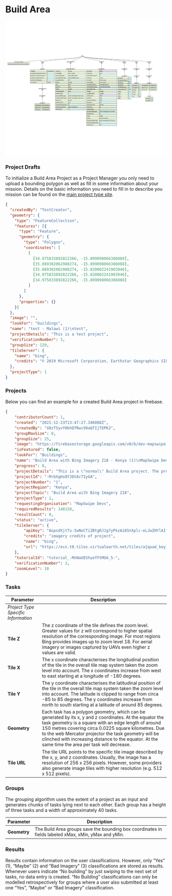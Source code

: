 # Build Area

![Build Area](_static/img/data_structure-firebase-1.svg)

### Project Drafts

To initialize a Build Area Project as a Project Manager you only need to upload a bounding polygon as well as fill in some information about your mission.
Details on the basic information you need to fill in to describe you mission can be found on the [main project type site](project_type.html).

```json
{
  "createdBy": "TestCreator",
  "geometry": {
    "type": "FeatureCollection",
    "features": [{
      "type": "Feature",
      "geometry": {
        "type": "Polygon",
        "coordinates": [
          [
            [34.975833892822266, -15.899098066386088],
            [35.089302062988274, -15.899098066386088],
            [35.089302062988274, -15.820002241903946],
            [34.975833892822266, -15.820002241903946],
            [34.975833892822266, -15.899098066386088]
          ]
        ]
      },
      "properties": {}
    }]
  },
  "image": "",
  "lookFor": "buildings",
  "name": "test - Malawi (1)\ntest",
  "projectDetails": "This is a test project",
  "verificationNumber": 3,
  "groupSize": 120,
  "tileServer": {
    "name": "bing",
    "credits": "© 2019 Microsoft Corporation, Earthstar Geographics SIO"
  },
  "projectType": 1
}
```

### Projects
Below you can find an example for a created Build Area project in firebase.

```json
{
	"contributorCount": 1,
	"created": "2021-12-23T13:47:27.346088Z",
	"createdBy": "X0zTSyvY0khDfRwc99aQfIjTEPK2",
	"groupMaxSize": 0,
	"groupSize": 25,
	"image": "https://firebasestorage.googleapis.com/v0/b/dev-mapswipe.appspot.com/o/projectImages%2Fbuildarea.png?alt=media&token=07505c0e-0f80-454c-b446-9b82a73d9d3e",
	"isFeatured": false,
	"lookFor": "Buildings",
	"name": "Build Area with Bing Imagery Z18 - Kenya (1)\nMapSwipe Devs",
	"progress": 0,
	"projectDetails": "This is a \"normal\" Build Area project. The project uses Bing Imagery at zoom level 18",
	"projectId": "-MrbXgHx8YJDt6cTIyGA",
	"projectNumber": "1",
	"projectRegion": "Kenya",
	"projectTopic": "Build Area with Bing Imagery Z18",
	"projectType": 1,
	"requestingOrganisation": "MapSwipe Devs",
	"requiredResults": 148158,
	"resultCount": 0,
	"status": "active",
	"tileServer": {
		"apiKey": "AopsdXjtTu-IwNoCTiZBtgRJ1g7yPkzAi65nXplc-eLJwZHYlAIf2yuSY_Kjg3Wn",
		"credits": "imagery credits of project",
		"name": "bing",
		"url": "https://ecn.t0.tiles.virtualearth.net/tiles/a{quad_key}.jpeg?g=1&token={key}"
	},
	"tutorialId": "tutorial_-MnNaUEShyefFtMG6_5-",
	"verificationNumber": 3,
	"zoomLevel": 18
}
```
### Tasks

| Parameter                           | Description                                                                                                                                                                                                                                                                                                                                                                            |
|-------------------------------------|----------------------------------------------------------------------------------------------------------------------------------------------------------------------------------------------------------------------------------------------------------------------------------------------------------------------------------------------------------------------------------------|
| *Project Type Specific Information* |                                                                                                                                                                                                                                                                                                                                                                                        |
| **Tile Z**                          | The z coordinate of the tile defines the zoom level. Greater values for z will correspond to higher spatial resolution of the corresponding image. For most regions Bing provides images up to zoom level 18. For aerial imagery or images captured by UAVs even higher z values are valid.                                                                                            |
| **Tile X**                          | The x coordinate characterises the longitudinal position of the tile in the overall tile map system taken the zoom level into account. The x coordinates increase from west to east starting at a longitude of -180 degrees.                                                                                                                                                           |
| **Tile Y**                          | The y coordinate characterises the latitudinal position of the tile in the overall tile map system taken the zoom level into account. The latitude is clipped to range from circa -85 to 85 degrees. The y coordinates increase from north to south starting at a latitude of around 85 degrees.                                                                                       |
| **Geometry**                        | Each task has a polygon geometry, which can be generated by its x, y and z coordinates. At the equator the task geometry is a square with an edge length of around 150 metres covering circa 0.0225 square kilometres. Due to the web Mercator projector the task geometry will be clinched with increasing distance to the equator. At the same time the area per task will decrease. |
| **Tile URL**                        | The tile URL points to the specific tile image described by the x, y, and z coordinates. Usually, the image has a resolution of 256 x 256 pixels. However, some providers also generate image tiles with higher resolution (e.g. 512 x 512 pixels).                                                                                                                                    |

### Groups

The grouping algorithm uses the extent of a project as an input and generates chunks of tasks lying next to each other. 
Each group has a height of three tasks and a width of approximately 40 tasks.

| Parameter    | Description                                                                                          |
|--------------|------------------------------------------------------------------------------------------------------|
| **Geometry** | The Build Area groups save the bounding box coordinates in fields labeled xMax, xMin, yMax and yMin. |

### Results

Results contain information on the user classifications. However, only “Yes” (1), “Maybe” (2) and “Bad Imagery” (3) classifications are stored as results. 
Whenever users indicate “No building” by just swiping to the next set of tasks, no data entry is created.
“No Building” classifications can only be modelled retrospectively for groups where a user also submitted at least one “Yes”, “Maybe” or “Bad Imagery” classification.